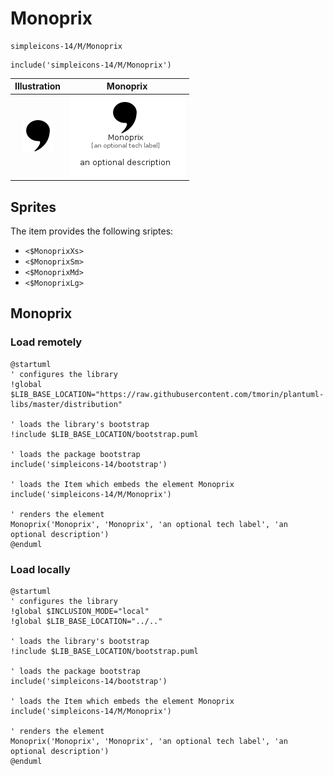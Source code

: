# Monoprix


```text
simpleicons-14/M/Monoprix
```

```text
include('simpleicons-14/M/Monoprix')
```



| Illustration | Monoprix |
| :---: | :---: |
| ![illustration for Illustration](../../simpleicons-14/M/Monoprix.png) | ![illustration for Monoprix](../../simpleicons-14/M/Monoprix.Local.png) |



## Sprites
The item provides the following sriptes:

- `<$MonoprixXs>`
- `<$MonoprixSm>`
- `<$MonoprixMd>`
- `<$MonoprixLg>`





## Monoprix

### Load remotely
```plantuml
@startuml
' configures the library
!global $LIB_BASE_LOCATION="https://raw.githubusercontent.com/tmorin/plantuml-libs/master/distribution"

' loads the library's bootstrap
!include $LIB_BASE_LOCATION/bootstrap.puml

' loads the package bootstrap
include('simpleicons-14/bootstrap')

' loads the Item which embeds the element Monoprix
include('simpleicons-14/M/Monoprix')

' renders the element
Monoprix('Monoprix', 'Monoprix', 'an optional tech label', 'an optional description')
@enduml
```

### Load locally
```plantuml
@startuml
' configures the library
!global $INCLUSION_MODE="local"
!global $LIB_BASE_LOCATION="../.."

' loads the library's bootstrap
!include $LIB_BASE_LOCATION/bootstrap.puml

' loads the package bootstrap
include('simpleicons-14/bootstrap')

' loads the Item which embeds the element Monoprix
include('simpleicons-14/M/Monoprix')

' renders the element
Monoprix('Monoprix', 'Monoprix', 'an optional tech label', 'an optional description')
@enduml
```

